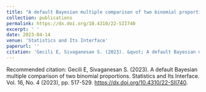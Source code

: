 ```yaml
---
title: "A default Bayesian multiple comparison of two binomial proportions"
collection: publications
permalink: https://dx.doi.org/10.4310/22-SII740
excerpt: ' '
date: 2023-04-14
venue: 'Statistics and Its Interface'
paperurl: ''
citation: 'Gecili E, Sivaganesan S. (2023). &quot; A default Bayesian multiple comparison of two binomial proportions.&quot; <i>Statistics and Its Interface </i>.'
---
```


Recommended citation: Gecili E, Sivaganesan S. (2023). A default Bayesian multiple comparison of two binomial proportions. Statistics and Its Interface. Vol. 16, No. 4 (2023), pp. 517-529. https://dx.doi.org/10.4310/22-SII740.
